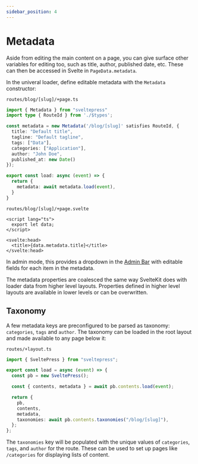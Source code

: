 ```yaml
---
sidebar_position: 4
---
```


# Metadata

Aside from editing the main content on a page, you can give surface other variables for editing too,
such as title, author, published date, etc. These can then be accessed in Svelte in `PageData.metadata`.

In the univeral loader, define editable metadata with the `Metadata` constructor:

`routes/blog/[slug]/+page.ts`

```ts
import { Metadata } from "sveltepress"
import type { RouteId } from './$types';

const metadata = new Metadata('/blog/[slug]' satisfies RouteId, {
  title: "Default title",
  tagline: "Default tagline",
  tags: ["Data"],
  categories: ["Application"],
  author: "John Doe",
  published_at: new Date()
});

export const load: async (event) => {
  return {
    metadata: await metadata.load(event),
  }
}
```

`routes/blog/[slug]/+page.svelte`

```svelte
<script lang="ts">
  export let data;
</script>

<svelte:head>
  <title>{data.metadata.title}</title>
</svelte:head>
```

In admin mode, this provides a dropdown in the [Admin Bar](/admin-dashboard#admin-bar) with editable fields for each item in the metadata.

The metadata properties are coalesced the same way SvelteKit does with loader data from higher level
layouts. Properties defined in higher level layouts are available in lower levels or can be overwritten.

## Taxonomy

A few metadata keys are preconfigured to be parsed as taxonomy: `categories`, `tags` and `author`.
The taxonomy can be loaded in the root layout and made available to any page below it:

`routes/+layout.ts`

```ts
import { SveltePress } from "sveltepress";

export const load = async (event) => {
  const pb = new SveltePress();

  const { contents, metadata } = await pb.contents.load(event);

  return {
    pb,
    contents,
    metadata,
    taxonomies: await pb.contents.taxonomies("/blog/[slug]"),
  };
};
```

The `taxonomies` key will be populated with the unique values of `categories`, `tags`, and `author`
for the route. These can be used to set up pages like `/categories` for displaying lists of content.
